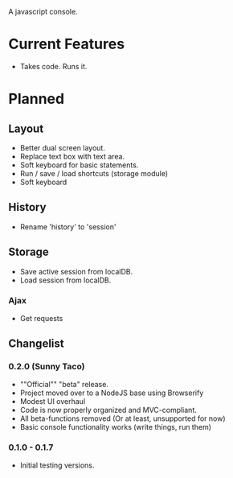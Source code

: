 A javascript console.

# Current Features
* Takes code. Runs it. 

# Planned
## Layout
* Better dual screen layout.
* Replace text box with text area.
* Soft keyboard for basic statements.
* Run / save / load shortcuts (storage module)
* Soft keyboard

## History 
* Rename 'history' to 'session'

## Storage
* Save active session from localDB.
* Load session from localDB.

### Ajax
* Get requests

## Changelist
### 0.2.0 (Sunny Taco)
* ""Official"" "beta" release.
* Project moved over to a NodeJS base using Browserify
* Modest UI overhaul
* Code is now properly organized and MVC-compliant.
* All beta-functions removed (Or at least, unsupported for now)
* Basic console functionality works (write things, run them) 

### 0.1.0 - 0.1.7
* Initial testing versions. 

